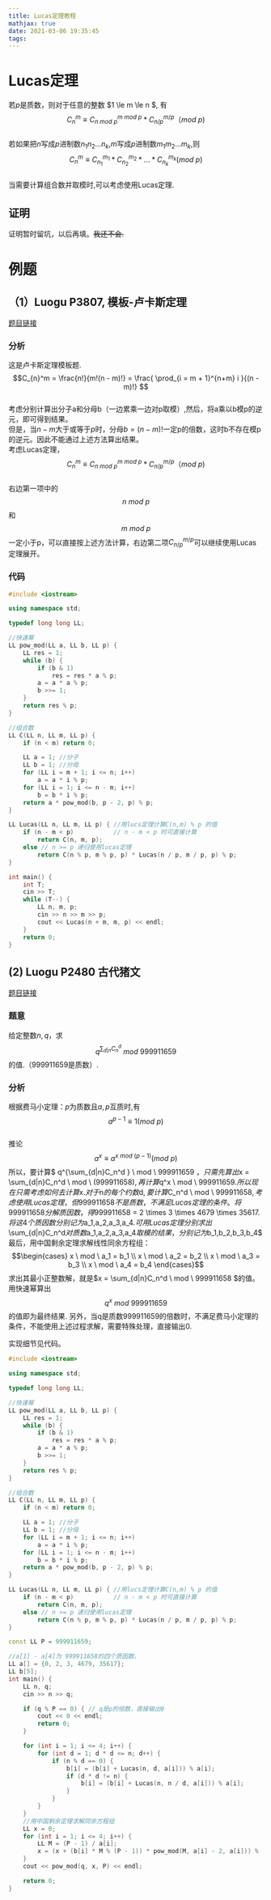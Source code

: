 ```yaml
---
title: Lucas定理教程
mathjax: true
date: 2021-03-06 19:35:45
tags:
---
```



# Lucas定理
若$p$是质数，则对于任意的整数 $1 \le m \le n $, 有 
$$ C_n^m \equiv C_{n \ mod \ p}^{m \ mod \ p} * C_{n / p}^{m/p} （mod \ p)$$  
若如果把$n$写成$p$进制数$n_1n_2...n_k$,$m$写成$p$进制数$m_1m_2...m_k$,则  
$$ C_n^m \equiv C_{n_1}^{m_1} * C_{n_2}^{m_2}*...*C_{n_k}^{m_k} (mod \ p) $$  
当需要计算组合数并取模时,可以考虑使用Lucas定理.

## 证明
证明暂时留坑，以后再填。~~我还不会.~~

# 例题
## （1）Luogu P3807, 模板-卢卡斯定理
[题目链接](https://www.luogu.com.cn/problem/P3807)  

### 分析
这是卢卡斯定理模板题.
$$C_{n}^m = \frac{n!}{m!(n - m)!} =  \frac{ \prod_{i = m + 1}^{n+m} i }{(n - m)!}  $$  
考虑分别计算出分子a和分母b（一边累乘一边对p取模）,然后，将a乘以b模p的逆元，即可得到结果。  
但是，当$n-m$大于或等于$p$时，分母$b = (n-m)!$一定p的倍数，这时b不存在模p的逆元。因此不能通过上述方法算出结果。  
考虑Lucas定理，  
$$ C_n^m \equiv C_{n \ mod \ p}^{m \ mod \ p} * C_{n / p}^{m/p} （mod \ p)$$  
右边第一项中的$$n \ mod \ p$$和$$m \ mod \ p$$一定小于p，可以直接按上述方法计算，右边第二项$C_{n/p}^{m/p}$可以继续使用Lucas定理展开。 

### 代码
``` cpp
#include <iostream>

using namespace std;

typedef long long LL;

//快速幂
LL pow_mod(LL a, LL b, LL p) {
    LL res = 1;
    while (b) {
        if (b & 1)
            res = res * a % p;
        a = a * a % p;
        b >>= 1;
    }
    return res % p;
}

//组合数
LL C(LL n, LL m, LL p) {
    if (n < m) return 0;

    LL a = 1; //分子
    LL b = 1; //分母
    for (LL i = m + 1; i <= n; i++)
        a = a * i % p;
    for (LL i = 1; i <= n - m; i++)
        b = b * i % p;
    return a * pow_mod(b, p - 2, p) % p;
}

LL Lucas(LL n, LL m, LL p) { //用lucs定理计算C(n,m) % p 的值
    if (n - m < p)           // n - m < p 时可直接计算
        return C(n, m, p);
    else // n >= p 递归使用lucas定理
        return C(n % p, m % p, p) * Lucas(n / p, m / p, p) % p;
}

int main() {
    int T;
    cin >> T;
    while (T--) {
        LL n, m, p;
        cin >> n >> m >> p;
        cout << Lucas(n + m, m, p) << endl;
    }
    return 0;
}
```

## (2) Luogu P2480 古代猪文 
[题目链接](https://www.luogu.com.cn/problem/P2480) 
### 题意
给定整数$n,q$，求  
$$ q^{\sum_{d|n}C_n^d } \ mod \ 999911659 $$
的值.（999911659是质数）.
### 分析
根据费马小定理：$p$为质数且$a,p$互质时,有
$$ a^{p - 1} \equiv 1 (mod \ p)  $$  
推论
$$ a^x \equiv a^{x \ mod \ (p - 1)} (mod \ p) $$
所以，要计算$ q^{\sum_{d|n}C_n^d } \ mod \ 999911659 $，只需先算出$x = \sum_{d|n}C_n^d \ mod \ (999911658)$,再计算$q^x \ mod \ 999911659$.    
所以现在只需考虑如何去计算$x$.  
对于$n$的每个约数$d$,要计算$C_n^d \ mod \ 999911658$,考虑使用Lucas定理，但999911658不是质数，不满足Lucas定理的条件。  
将999911658分解质因数，得$999911658 = 2 \times 3 \times 4679 \times 35617$.将这4个质因数分别记为$a_1,a_2,a_3,a_4$.  
可用Lucas定理分别求出$\sum_{d|n}C_n^d$对质数$a_1,a_2,a_3,a_4$取模的结果，分别记为$b_1,b_2,b_3,b_4$  
最后，用中国剩余定理求解线性同余方程组：  
$$\begin{cases} x \ mod \ a_1 = b_1 \\ x \ mod \ a_2 = b_2 \\ x \ mod \ a_3 = b_3 \\ x \ mod \ a_4 = b_4
\end{cases}$$
求出其最小正整数解，就是$x = \sum_{d|n}C_n^d \ mod \ 999911658 $的值。 用快速幂算出 $$q^x \ mod \ 999911659$$ 的值即为最终结果.
另外，当q是质数999911659的倍数时，不满足费马小定理的条件，不能使用上述过程求解，需要特殊处理，直接输出0.

实现细节见代码。

``` cpp
#include <iostream>

using namespace std;

typedef long long LL;

//快速幂
LL pow_mod(LL a, LL b, LL p) {
    LL res = 1;
    while (b) {
        if (b & 1)
            res = res * a % p;
        a = a * a % p;
        b >>= 1;
    }
    return res % p;
}

//组合数
LL C(LL n, LL m, LL p) {
    if (n < m) return 0;

    LL a = 1; //分子
    LL b = 1; //分母
    for (LL i = m + 1; i <= n; i++)
        a = a * i % p;
    for (LL i = 1; i <= n - m; i++)
        b = b * i % p;
    return a * pow_mod(b, p - 2, p) % p;
}

LL Lucas(LL n, LL m, LL p) { //用lucs定理计算C(n,m) % p 的值
    if (n - m < p)           // n - m < p 时可直接计算
        return C(n, m, p);
    else // n >= p 递归使用lucas定理
        return C(n % p, m % p, p) * Lucas(n / p, m / p, p) % p;
}

const LL P = 999911659;

//a[1] - a[4]为 999911658的四个质因数。
LL a[] = {0, 2, 3, 4679, 35617};
LL b[5];
int main() {
    LL n, q;
    cin >> n >> q;

    if (q % P == 0) { // q是p的倍数，直接输出0
        cout << 0 << endl;
        return 0;
    }

    for (int i = 1; i <= 4; i++) {
        for (int d = 1; d * d <= n; d++) {
            if (n % d == 0) {
                b[i] = (b[i] + Lucas(n, d, a[i])) % a[i];
                if (d * d != n) {
                    b[i] = (b[i] + Lucas(n, n / d, a[i])) % a[i];
                }
            }
        }
    }
    //用中国剩余定理求解同余方程组
    LL x = 0;
    for (int i = 1; i <= 4; i++) {
        LL M = (P - 1) / a[i];
        x = (x + (b[i] * M % (P - 1)) * pow_mod(M, a[i] - 2, a[i])) % (P - 1);
    }
    cout << pow_mod(q, x, P) << endl;

    return 0;
}
```


